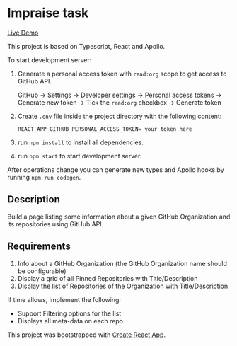 # Impraise task

[Live Demo](https://impraise-task.vercel.app/)

This project is based on Typescript, React and Apollo.

To start development server:
1. Generate a personal access token with `read:org` scope to get access to GitHub API.

    GitHub → Settings → Developer settings → Personal access tokens → Generate new token → Tick the `read:org` checkbox → Generate token 
1. Create `.env` file inside the project directory with the following content:
    ```
    REACT_APP_GITHUB_PERSONAL_ACCESS_TOKEN= your token here
    ```
1. run `npm install` to install all dependencies.
1. run `npm start` to start development server.

After operations change you can generate new types and Apollo hooks by running `npm run codegen`.

## Description

Build a page listing some information about a given GitHub Organization and its repositories using GitHub API.

## Requirements

1. Info about a GitHub Organization (the GitHub Organization name should be configurable)
2. Display a grid of all Pinned Repositories with Title/Description
3. Display the list of Repositories of the Organization with Title/Description

If time allows, implement the following:

 - Support Filtering options for the list
 - Displays all meta-data on each repo

This project was bootstrapped with [Create React App](https://github.com/facebook/create-react-app).
